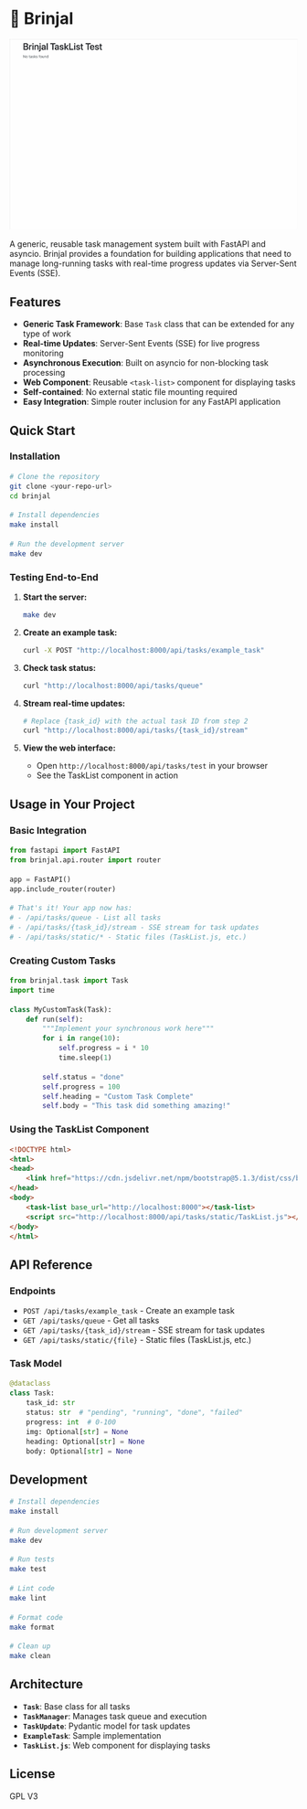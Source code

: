 # 🍆 Brinjal

![](docs/images/hero.gif)

A generic, reusable task management system built with FastAPI and asyncio. Brinjal provides a foundation for building applications that need to manage long-running tasks with real-time progress updates via Server-Sent Events (SSE).

## Features

- **Generic Task Framework**: Base `Task` class that can be extended for any type of work
- **Real-time Updates**: Server-Sent Events (SSE) for live progress monitoring
- **Asynchronous Execution**: Built on asyncio for non-blocking task processing
- **Web Component**: Reusable `<task-list>` component for displaying tasks
- **Self-contained**: No external static file mounting required
- **Easy Integration**: Simple router inclusion for any FastAPI application

## Quick Start

### Installation

```bash
# Clone the repository
git clone <your-repo-url>
cd brinjal

# Install dependencies
make install

# Run the development server
make dev
```

### Testing End-to-End

1. **Start the server:**
   ```bash
   make dev
   ```

2. **Create an example task:**
   ```bash
   curl -X POST "http://localhost:8000/api/tasks/example_task"
   ```

3. **Check task status:**
   ```bash
   curl "http://localhost:8000/api/tasks/queue"
   ```

4. **Stream real-time updates:**
   ```bash
   # Replace {task_id} with the actual task ID from step 2
   curl "http://localhost:8000/api/tasks/{task_id}/stream"
   ```

5. **View the web interface:**
   - Open `http://localhost:8000/api/tasks/test` in your browser
   - See the TaskList component in action

## Usage in Your Project

### Basic Integration

```python
from fastapi import FastAPI
from brinjal.api.router import router

app = FastAPI()
app.include_router(router)

# That's it! Your app now has:
# - /api/tasks/queue - List all tasks
# - /api/tasks/{task_id}/stream - SSE stream for task updates
# - /api/tasks/static/* - Static files (TaskList.js, etc.)
```

### Creating Custom Tasks

```python
from brinjal.task import Task
import time

class MyCustomTask(Task):
    def run(self):
        """Implement your synchronous work here"""
        for i in range(10):
            self.progress = i * 10
            time.sleep(1)
        
        self.status = "done"
        self.progress = 100
        self.heading = "Custom Task Complete"
        self.body = "This task did something amazing!"
```

### Using the TaskList Component

```html
<!DOCTYPE html>
<html>
<head>
    <link href="https://cdn.jsdelivr.net/npm/bootstrap@5.1.3/dist/css/bootstrap.min.css" rel="stylesheet">
</head>
<body>
    <task-list base_url="http://localhost:8000"></task-list>
    <script src="http://localhost:8000/api/tasks/static/TaskList.js"></script>
</body>
</html>
```

## API Reference

### Endpoints

- `POST /api/tasks/example_task` - Create an example task
- `GET /api/tasks/queue` - Get all tasks
- `GET /api/tasks/{task_id}/stream` - SSE stream for task updates
- `GET /api/tasks/static/{file}` - Static files (TaskList.js, etc.)

### Task Model

```python
@dataclass
class Task:
    task_id: str
    status: str  # "pending", "running", "done", "failed"
    progress: int  # 0-100
    img: Optional[str] = None
    heading: Optional[str] = None
    body: Optional[str] = None
```

## Development

```bash
# Install dependencies
make install

# Run development server
make dev

# Run tests
make test

# Lint code
make lint

# Format code
make format

# Clean up
make clean
```

## Architecture

- **`Task`**: Base class for all tasks
- **`TaskManager`**: Manages task queue and execution
- **`TaskUpdate`**: Pydantic model for task updates
- **`ExampleTask`**: Sample implementation
- **`TaskList.js`**: Web component for displaying tasks

## License

GPL V3
